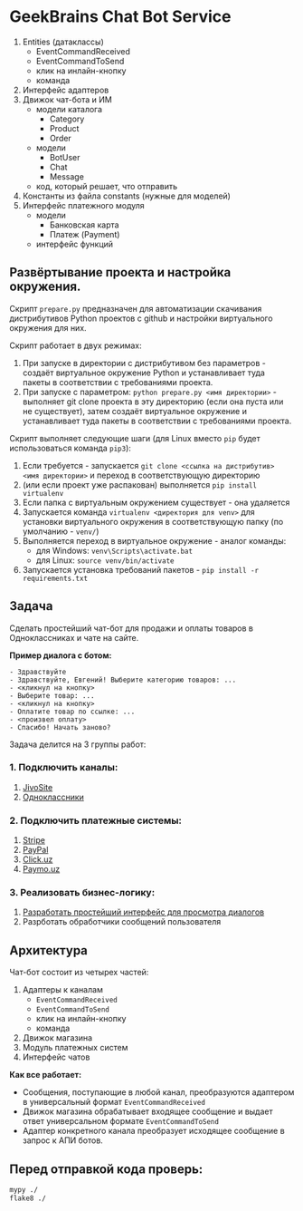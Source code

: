 # GeekBrains Chat Bot Service

1. Entities (датаклассы)
    - EventCommandReceived
    - EventCommandToSend
    - клик на инлайн-кнопку
    - команда
2. Интерфейс адаптеров
3. Движок чат-бота и ИМ
    - модели каталога
        - Category
        - Product
        - Order
    - модели
        - BotUser
        - Chat
        - Message
    - код, который решает, что отправить
4. Константы из файла constants (нужные для моделей)
5. Интерфейс платежного модуля
    - модели
        - Банковская карта
        - Платеж (Payment)
    - интерфейс функций

## Развёртывание проекта и настройка окружения.

Скрипт `prepare.py` предназначен для автоматизации скачивания дистрибутивов Python проектов с github
и настройки виртуального окружения для них.

Скрипт работает в двух режимах:
1. При запуске в директории с дистрибутивом без параметров - создаёт виртуальное окружение Python
и устанавливает туда пакеты в соответствии с требованиями проекта.
2. При запуске с параметром: `python prepare.py <имя директории>` - выполняет git clone проекта в эту директорию
(если она пуста или не существует), затем создаёт виртуальное окружение и устанавливает туда пакеты в соответствии
с требованиями проекта.

Скрипт выполняет следующие шаги (для Linux вместо `pip` будет использоваться команда `pip3`):
1. Если требуется - запускается `git clone <ссылка на дистрибутив> <имя директории>` и переход в
соответствующую директорию
2. (или если проект уже распакован) выполняется `pip install virtualenv`
3. Если папка с виртуальным окружением существует - она удаляется
4. Запускается команда `virtualenv <директория для venv>` для установки виртуального окружения в соответствующую папку
(по умолчанию - `venv/`)
5. Выполняется переход в виртуальное окружение - аналог команды:
    - для Windows: `venv\Scripts\activate.bat`
    - для Linux: `source venv/bin/activate`
6. Запускается установка требований пакетов - `pip install -r requirements.txt`

## Задача

Сделать простейший чат-бот для продажи и оплаты товаров в Одноклассниках и чате на сайте.

**Пример диалога с ботом:**

```
- Здравствуйте
- Здравствуйте, Евгений! Выберите категорию товаров: ...
- <кликнул на кнопку>
- Выберите товар: ...
- <кликнул на кнопку>
- Оплатите товар по ссылке: ...
- <произвел оплату>
- Спасибо! Начать заново?
```

Задача делится на 3 группы работ:

### 1. Подключить каналы:

1. [JivoSite](docs/jivosite.md)
2. [Одноклассники](docs/ok.md)

### 2. Подключить платежные системы:

1. [Stripe](https://stripe.com/)
2. [PayPal](https://www.paypal.com/ru/home)
3. [Click.uz](http://click.uz/)
4. [Paymo.uz](https://paymo.uz/)

### 3. Реализовать бизнес-логику:

1. [Разработать простейший интерфейс для просмотра диалогов](docs/chat_interface.md)
2. Разрботать обработчики сообщений пользователя

## Архитектура

Чат-бот состоит из четырех частей:

1. Адаптеры к каналам
    - `EventCommandReceived`
    - `EventCommandToSend`
    - клик на инлайн-кнопку
    - команда
2. Движок магазина
3. Модуль платежных систем
4. Интерфейс чатов

**Как все работает:**

- Сообщения, поступающие в любой канал, преобразуются адаптером в универсальный формат `EventCommandReceived`
- Движок магазина обрабатывает входящее сообщение и выдает ответ универсальном формате `EventCommandToSend`
- Адаптер конкретного канала преобразует исходящее сообщение в запрос к АПИ ботов.

## Перед отправкой кода проверь:

```bash
mypy ./
flake8 ./
```
